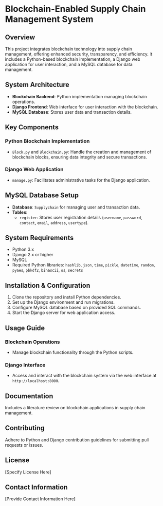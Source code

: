 # Blockchain-Enabled Supply Chain Management System

## Overview
This project integrates blockchain technology into supply chain management, offering enhanced security, transparency, and efficiency. It includes a Python-based blockchain implementation, a Django web application for user interaction, and a MySQL database for data management.

## System Architecture
- **Blockchain Backend**: Python implementation managing blockchain operations.
- **Django Frontend**: Web interface for user interaction with the blockchain.
- **MySQL Database**: Stores user data and transaction details.

## Key Components

### Python Blockchain Implementation
- `Block.py` and `Blockchain.py`: Handle the creation and management of blockchain blocks, ensuring data integrity and secure transactions.

### Django Web Application
- `manage.py`: Facilitates administrative tasks for the Django application.

## MySQL Database Setup
- **Database**: `Supplychain` for managing user and transaction data.
- **Tables**: 
  - `register`: Stores user registration details (`username`, `password`, `contact`, `email`, `address`, `usertype`).

## System Requirements
- Python 3.x
- Django 2.x or higher
- MySQL
- Required Python libraries: `hashlib`, `json`, `time`, `pickle`, `datetime`, `random`, `pyaes`, `pbkdf2`, `binascii`, `os`, `secrets`

## Installation & Configuration
1. Clone the repository and install Python dependencies.
2. Set up the Django environment and run migrations.
3. Configure MySQL database based on provided SQL commands.
4. Start the Django server for web application access.

## Usage Guide

### Blockchain Operations
- Manage blockchain functionality through the Python scripts.

### Django Interface
- Access and interact with the blockchain system via the web interface at `http://localhost:8000`.

## Documentation
Includes a literature review on blockchain applications in supply chain management.

## Contributing
Adhere to Python and Django contribution guidelines for submitting pull requests or issues.

## License
[Specify License Here]

## Contact Information
[Provide Contact Information Here]
